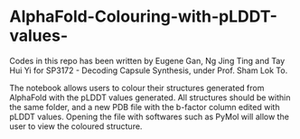 # AlphaFold-Colouring-with-pLDDT-values-
Codes in this repo has been written by Eugene Gan, Ng Jing Ting and Tay Hui Yi for SP3172 - Decoding Capsule Synthesis, under Prof. Sham Lok To.

The notebook allows users to colour their structures generated from AlphaFold with the pLDDT values generated. 
All structures should be within the same folder, and a new PDB file with the b-factor column edited with pLDDT values. Opening the file with softwares such as PyMol will allow the user to view the coloured structure.
